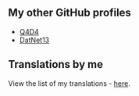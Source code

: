 ## My other GitHub profiles
- [Q4D4](https://www.github.com/q4d4)
- [DatNet13](https://www.github.com/DatNet13)

## Translations by me
View the list of my translations - [here](https://github.com/davidkadaria/davidkadaria/blob/main/TRANSLATIONS.md).
